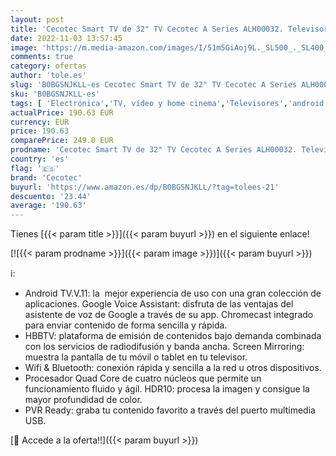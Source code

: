 ```yaml
---
layout: post
title: 'Cecotec Smart TV de 32" TV Cecotec A Series ALH00032. Televisores LED  Resolución HD  Sistema Operativo Android TV  Asistente de Voz  HDR10  HBBTV  PVR Ready  WiFi y Bluetooth'
date: 2022-11-03 13:57:45
image: 'https://m.media-amazon.com/images/I/51m5GiAoj9L._SL500_._SL400_.jpg'
comments: true
category: ofertas
author: 'tole.es'
slug: 'B0BGSNJKLL-es Cecotec Smart TV de 32" TV Cecotec A Series ALH00032....'
sku: 'B0BGSNJKLL-es'
tags: [ 'Electrónica','TV, vídeo y home cinema','Televisores','android','cecotec','🇪🇸', ]
actualPrice: 190.63 EUR
currency: EUR
price: 190.63
comparePrice: 249.0 EUR
prodname: 'Cecotec Smart TV de 32" TV Cecotec A Series ALH00032. Televisores LED  Resolución HD  Sistema Operativo Android TV  Asistente de Voz  HDR10  HBBTV  PVR Ready  WiFi y Bluetooth'
country: 'es'
flag: '🇪🇸'
brand: 'Cecotec'
buyurl: 'https://www.amazon.es/dp/B0BGSNJKLL/?tag=tolees-21'
descuento: '23.44'
average: '190.63'
---
```


Tienes [{{< param title >}}]({{< param buyurl >}}) en el siguiente enlace!

[![{{< param prodname >}}]({{< param image >}})]({{< param buyurl >}})

ℹ️:

- Android TV.V.11: la  mejor experiencia de uso con una gran colección de aplicaciones. Google Voice Assistant: disfruta de las ventajas del asistente de voz de Google a través de su app. Chromecast integrado para enviar contenido de forma sencilla y rápida.
- HBBTV: plataforma de emisión de contenidos bajo demanda combinada con los servicios de radiodifusión y banda ancha. Screen Mirroring: muestra la pantalla de tu móvil o tablet en tu televisor.
- Wifi & Bluetooth: conexión rápida y sencilla a la red u otros dispositivos.
- Procesador Quad Core de cuatro núcleos que permite un funcionamiento fluido y ágil. HDR10: procesa la imagen y consigue la mayor profundidad de color.
- PVR Ready: graba tu contenido favorito a través del puerto multimedia USB.

[🛒 Accede a la oferta!!]({{< param buyurl >}})
